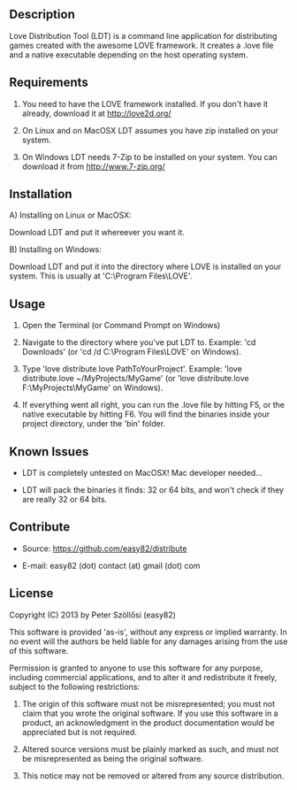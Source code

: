 Description
-----------

Love Distribution Tool (LDT) is a command line application for distributing games created with the awesome LOVE framework. It creates a .love file and a native executable depending on the host operating system.


Requirements
------------

1. You need to have the LOVE framework installed. If you don't have it already, download it at http://love2d.org/

2. On Linux and on MacOSX LDT assumes you have zip installed on your system.

3. On Windows LDT needs 7-Zip to be installed on your system. You can download it from http://www.7-zip.org/


Installation
------------

A) Installing on Linux or MacOSX:

Download LDT and put it whereever you want it.


B) Installing on Windows:

Download LDT and put it into the directory where LOVE is installed on your system. This is usually at 'C:\Program Files\LOVE'.


Usage
-----

1. Open the Terminal (or Command Prompt on Windows)

2. Navigate to the directory where you've put LDT to. Example: 'cd Downloads' (or 'cd /d C:\Program Files\LOVE' on Windows).

3. Type 'love distribute.love PathToYourProject'. Example: 'love distribute.love ~/MyProjects/MyGame' (or 'love distribute.love F:\MyProjects\MyGame' on Windows).

4. If everything went all right, you can run the .love file by hitting F5, or the native executable by hitting F6. You will find the binaries inside your project directory, under the 'bin' folder.


Known Issues
------------

- LDT is completely untested on MacOSX! Mac developer needed...

- LDT will pack the binaries it finds: 32 or 64 bits, and won't check if they are really 32 or 64 bits.


Contribute
----------

- Source: https://github.com/easy82/distribute

- E-mail: easy82 (dot) contact (at) gmail (dot) com


License
-------

Copyright (C) 2013 by Peter Szöllősi (easy82)

This software is provided 'as-is', without any express or implied
warranty. In no event will the authors be held liable for any damages
arising from the use of this software.

Permission is granted to anyone to use this software for any purpose,
including commercial applications, and to alter it and redistribute it
freely, subject to the following restrictions:

1. The origin of this software must not be misrepresented; you must not
claim that you wrote the original software. If you use this software
in a product, an acknowledgment in the product documentation would be
appreciated but is not required.

2. Altered source versions must be plainly marked as such, and must not be
misrepresented as being the original software.

3. This notice may not be removed or altered from any source
distribution.

